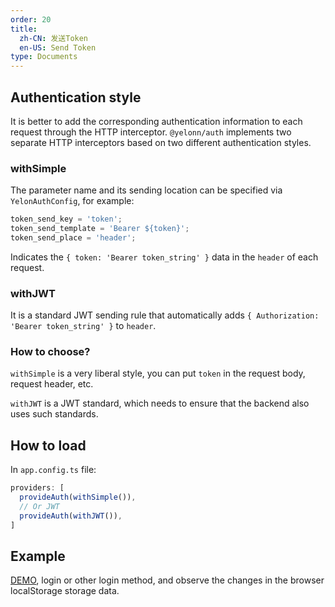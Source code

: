 ```yaml
---
order: 20
title: 
  zh-CN: 发送Token
  en-US: Send Token
type: Documents
---
```


## Authentication style

It is better to add the corresponding authentication information to each request through the HTTP interceptor. `@yelonn/auth` implements two separate HTTP interceptors based on two different authentication styles.

### withSimple

The parameter name and its sending location can be specified via `YelonAuthConfig`, for example:

```ts
token_send_key = 'token';
token_send_template = 'Bearer ${token}';
token_send_place = 'header';
```

Indicates the `{ token: 'Bearer token_string' }` data in the `header` of each request.

### withJWT

It is a standard JWT sending rule that automatically adds `{ Authorization: 'Bearer token_string' }` to `header`.

### How to choose?

`withSimple` is a very liberal style, you can put `token` in the request body, request header, etc.

`withJWT` is a JWT standard, which needs to ensure that the backend also uses such standards.

## How to load

In `app.config.ts` file:

```ts
providers: [
  provideAuth(withSimple()),
  // Or JWT
  provideAuth(withJWT()),
]
```

## Example

[DEMO](//hbyunzai.github.io/ng-yunzai/#/passport/login), login or other login method, and observe the changes in the browser localStorage storage data.
